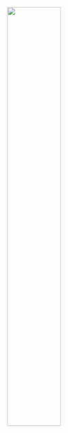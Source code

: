 <div align="center">
  <img src="https://condition-badge.herokuapp.com/?name=ogty&max=10000&current=1&flash=True" width="50%" />
</div>
